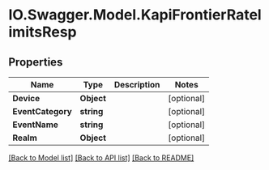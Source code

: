 # IO.Swagger.Model.KapiFrontierRatelimitsResp
## Properties

Name | Type | Description | Notes
------------ | ------------- | ------------- | -------------
**Device** | **Object** |  | [optional] 
**EventCategory** | **string** |  | [optional] 
**EventName** | **string** |  | [optional] 
**Realm** | **Object** |  | [optional] 

[[Back to Model list]](../README.md#documentation-for-models) [[Back to API list]](../README.md#documentation-for-api-endpoints) [[Back to README]](../README.md)

